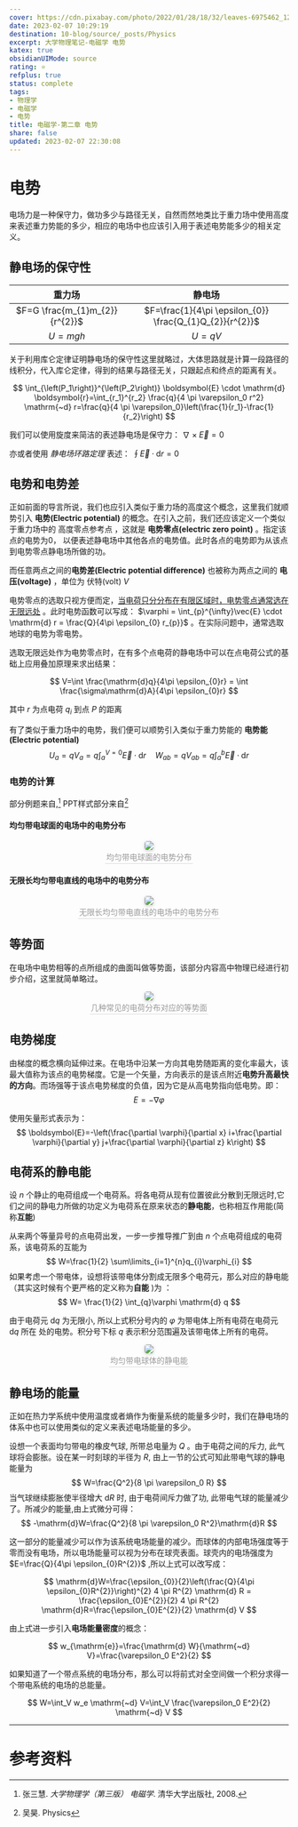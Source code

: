 ```yaml
---
cover: https://cdn.pixabay.com/photo/2022/01/28/18/32/leaves-6975462_1280.png
date: 2023-02-07 10:29:19
destination: 10-blog/source/_posts/Physics 
excerpt: 大学物理笔记-电磁学 电势
katex: true
obsidianUIMode: source
rating: ⭐
refplus: true
status: complete 
tags:  
- 物理学 
- 电磁学 
- 电势
title: 电磁学-第二章 电势
share: false
updated: 2023-02-07 22:30:08
---
```


# 电势

电场力是一种保守力，做功多少与路径无关，自然而然地类比于重力场中使用高度来表述重力势能的多少，相应的电场中也应该引入用于表述电势能多少的相关定义。

## 静电场的保守性

|             重力场             |                          静电场                          |
|:------------------------------:|:--------------------------------------------------------:|
| $F=G \frac{m_{1}m_{2}}{r^{2}}$ | $F=\frac{1}{4\pi \epsilon_{0}} \frac{Q_{1}Q_{2}}{r^{2}}$ |
|            $U=mgh$             |                         $U=qV$                          |

关于利用库仑定律证明静电场的保守性这里就略过，大体思路就是计算一段路径的线积分，代入库仑定律，得到的结果与路径无关，只跟起点和终点的距离有关。

$$
\int_{\left(P_1\right)}^{\left(P_2\right)} \boldsymbol{E} \cdot \mathrm{d} \boldsymbol{r}=\int_{r_1}^{r_2} \frac{q}{4 \pi \varepsilon_0 r^2} \mathrm{~d} r=\frac{q}{4 \pi \varepsilon_0}\left(\frac{1}{r_1}-\frac{1}{r_2}\right)
$$

我们可以使用旋度来简洁的表述静电场是保守力： $\nabla \times \vec{E} = 0$

亦或者使用 *静电场环路定理* 表述： $\oint \vec{E} \cdot \mathrm{d} r=0$

## 电势和电势差
正如前面的导言所说，我们也应引入类似于重力场的高度这个概念，这里我们就顺势引入 **电势(Electric potential)** 的概念。在引入之前，我们还应该定义一个类似于重力场中的 高度零点参考点 ，这就是 **电势零点(electric zero point)** 。指定该点的电势为0， 以便表述静电场中其他各点的电势值。此时各点的电势即为从该点到电势零点静电场所做的功。

而任意两点之间的**电势差(Electric potential difference)** 也被称为两点之间的 **电压(voltage)** ，单位为 伏特(volt) $V$ 

电势零点的选取只视方便而定，<u>当电荷只分分布在有限区域时，电势零点通常选在无限远处</u> 。此时电势函数可以写成： $\varphi = \int_{p}^{\infty}\vec{E} \cdot \mathrm{d} r = \frac{Q}{4\pi \epsilon_{0} r_{p}}$ 。在实际问题中，通常选取地球的电势为零电势。

选取无限远处作为电势零点时，在有多个点电荷的静电场中可以在点电荷公式的基础上应用叠加原理来求出结果：
                                                                                                                                                                                                                                                                                                                                                                                                                                                                                                                                                                                                                                                                                                                                                                                                                                                                                                                                                                                                                                                                                                                                                                                                                                                                                                                                                                                                                                                                                                                                                                                                                                                                                                                                                                                                                                                                                                                                                                                                                                                                                                                                                                                                                                                                                                                                                                                                                                                                                                                                                                                                                                                                                                                                                                                                                                                                                                                                                                                                                                                                                                                                                                                                                                   
$$
V=\int \frac{\mathrm{d}q}{4\pi \epsilon_{0}r} = \int \frac{\sigma\mathrm{d}A}{4\pi \epsilon_{0}r}
$$

其中 $r$ 为点电荷 $q_{i}$ 到点 $P$ 的距离

有了类似于重力场中的电势，我们便可以顺势引入类似于重力势能的 **电势能(Electric 
 potential)** 
 $$
 U_{a} =qV_{a}=q \int_{a}^{V=0}\vec{E} \cdot \mathrm{d} r \quad W_{ab} =qV_{ab} =q \int_{a}^{b}\vec{E} \cdot \mathrm{d} r  
$$
### 电势的计算

部分例题来自,[^1] PPT样式部分来自[^2]

#### 均匀带电球面的电场中的电势分布

<center>
    <img style="border-radius: 0.3125em;
    box-shadow: 0 2px 4px 0 rgba(34,36,38,.12),0 2px 10px 0 rgba(34,36,38,.08);"
    src="https://i.imgur.com/7JrvJQS.png">
    <br>
    <div style="color:orange; border-bottom: 1px solid #d9d9d9;
    display: inline-block;
    color: #999;
    padding: 2px;">均匀带电球面的电势分布
    </div>
</center>


#### 无限长均匀带电直线的电场中的电势分布

<center>
    <img style="border-radius: 0.3125em;
    box-shadow: 0 2px 4px 0 rgba(34,36,38,.12),0 2px 10px 0 rgba(34,36,38,.08);"
    src="https://i.imgur.com/bRRZhFK.png">
    <br>
    <div style="color:orange; border-bottom: 1px solid #d9d9d9;
    display: inline-block;
    color: #999;
    padding: 2px;">无限长均匀带电直线的电场中的电势分布
    </div>
</center>

## 等势面
在电场中电势相等的点所组成的曲面叫做等势面，该部分内容高中物理已经进行初步介绍，这里就简单略过。

<center>
    <img style="border-radius: 0.3125em;
    box-shadow: 0 2px 4px 0 rgba(34,36,38,.12),0 2px 10px 0 rgba(34,36,38,.08);"
    src="https://i.imgur.com/lgWe5dZ.png">
    <br>
    <div style="color:orange; border-bottom: 1px solid #d9d9d9;
    display: inline-block;
    color: #999;
    padding: 2px;">几种常见的电荷分布对应的等势面
    </div>
</center>

## 电势梯度
由梯度的概念横向延伸过来。在电场中沿某一方向其电势随距离的变化率最大，该最大值称为该点的电势梯度。它是一个矢量，方向表示的是该点附近**电势升高最快的方向**。而场强等于该点电势梯度的负值，因为它是从高电势指向低电势。即：
$$
E= - \nabla \varphi 
$$

使用矢量形式表示为：
$$
\boldsymbol{E}=-\left(\frac{\partial \varphi}{\partial x} i+\frac{\partial \varphi}{\partial y} j+\frac{\partial \varphi}{\partial z} k\right)
$$

## 电荷系的静电能
设 $n$ 个静止的电荷组成一个电荷系。将各电荷从现有位置彼此分散到无限远时,它们之间的静电力所做的功定义为电荷系在原来状态的**静电能**，也称相互作用能(简称**互能**)

从来两个等量异号的点电荷出发，一步一步推导推广到由 $n$ 个点电荷组成的电荷系，该电荷系的互能为 
$$
W=\frac{1}{2} \sum\limits_{i=1}^{n}q_{i}\varphi_{i}
$$
如果考虑一个带电体，设想将该带电体分割成无限多个电荷元，那么对应的静电能（其实这时候有个更严格的定义称为**自能** )为 ：
$$
W= \frac{1}{2} \int_{q}\varphi \mathrm{d} q
$$

由于电荷元 $\mathrm{d} q$ 为无限小, 所以上式积分号内的 $\varphi$ 为带电体上所有电荷在电荷元 $\mathrm{d} q$ 所在 处的电势。积分号下标 $q$ 表示积分范围遍及该带电体上所有的电荷。

<center>
    <img style="border-radius: 0.3125em;
    box-shadow: 0 2px 4px 0 rgba(34,36,38,.12),0 2px 10px 0 rgba(34,36,38,.08);"
    src="https://i.imgur.com/oxoDB9W.png">
    <br>
    <div style="color:orange; border-bottom: 1px solid #d9d9d9;
    display: inline-block;
    color: #999;
    padding: 2px;">均匀带电球体的静电能
    </div>
</center>

## 静电场的能量
正如在热力学系统中使用温度或者熵作为衡量系统的能量多少时，我们在静电场的体系中也可以使用类似的定义来表述电场能量的多少。

设想一个表面均匀带电的橡皮气球, 所带总电量为 $Q$ 。由于电荷之间的斥力, 此气球将会膨胀。设在某一时刻球的半径为 $R$, 由上一节的公式可知此带电气球的静电能量为
$$
W=\frac{Q^2}{8 \pi \varepsilon_0 R}
$$
当气球继续膨胀使半径增大 $\mathrm{d} R$ 时, 由于电荷间斥力做了功, 此带电气球的能量减少了。所减少的能量,由上式微分可得：
$$
-\mathrm{d}W=\frac{Q^2}{8 \pi \varepsilon_0 R^2}\mathrm{d}R
$$

这一部分的能量减少可以作为该系统电场能量的减少。而球体的内部电场强度等于零而没有电场，所以电场能量可以视为分布在球壳表面。球壳内的电场强度为 $E=\frac{Q}{4\pi \epsilon_{0}R^{2}}$ ,所以上式可以改写成：

$$
\mathrm{d}W=\frac{\epsilon_{0}}{2}\left(\frac{Q}{4\pi \epsilon_{0}R^{2}}\right)^{2} 4 \pi R^{2} \mathrm{d} R = \frac{\epsilon_{0}E^{2}}{2} 4 \pi R^{2} \mathrm{d}R=\frac{\epsilon_{0}E^{2}}{2} \mathrm{d} V
$$

由上式进一步引入**电场能量密度**的概念：

$$
w_{\mathrm{e}}=\frac{\mathrm{d} W}{\mathrm{~d} V}=\frac{\varepsilon_0 E^2}{2}
$$

如果知道了一个带点系统的电场分布，那么可以将前式对全空间做一个积分求得一个带电系统的电场的总能量。

$$
W=\int_V w_e \mathrm{~d} V=\int_V \frac{\varepsilon_0 E^2}{2} \mathrm{~d} V
$$

****



# 参考资料

[^1]: 张三慧. *大学物理学（第三版） 电磁学*. 清华大学出版社, 2008.
[^2]: 吴昊. Physics 